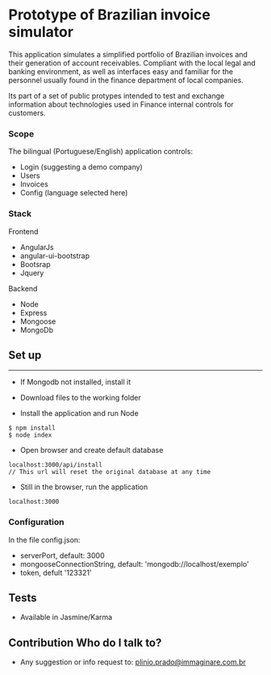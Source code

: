 # Prototype of Brazilian invoice simulator

This application simulates a simplified portfolio of Brazilian invoices and their generation of account receivables. Compliant with the local legal and banking environment, as well as interfaces easy and familiar for the personnel usually found in the finance department of local companies.

Its part of a set of public protypes intended to test and exchange information about technologies used in Finance internal controls for customers.

### Scope

The bilingual (Portuguese/English) application controls:

* Login (suggesting a demo company)
* Users
* Invoices
* Config (language selected here)

### Stack

Frontend

* AngularJs
* angular-ui-bootstrap
* Bootsrap
* Jquery

Backend

* Node
* Express
* Mongoose
* MongoDb

## Set up
-----------

* If Mongodb not installed, install it

* Download files to the working folder

* Install the application and run Node
```shell
$ npm install
$ node index
```

* Open browser and create default database
```shell
localhost:3000/api/install
// This url will reset the original database at any time
```

* Still in the browser, run the application
```shell
localhost:3000
```

### Configuration
In the file config.json:

* serverPort, default: 3000
* mongooseConnectionString, default: 'mongodb://localhost/exemplo'
* token, defult '123321'

## Tests

* Available in Jasmine/Karma

## Contribution Who do I talk to? ##

* Any suggestion or info request to:
   plinio.prado@immaginare.com.br